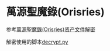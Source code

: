 # 萬源聖魔錄(Orisries) 

参考[萬源聖魔錄(Orisries)资产文件解密](https://blog.axix.top/index.php/2024/06/27/124/)

解密使用的脚本[decrypt.py](decrypt.py)